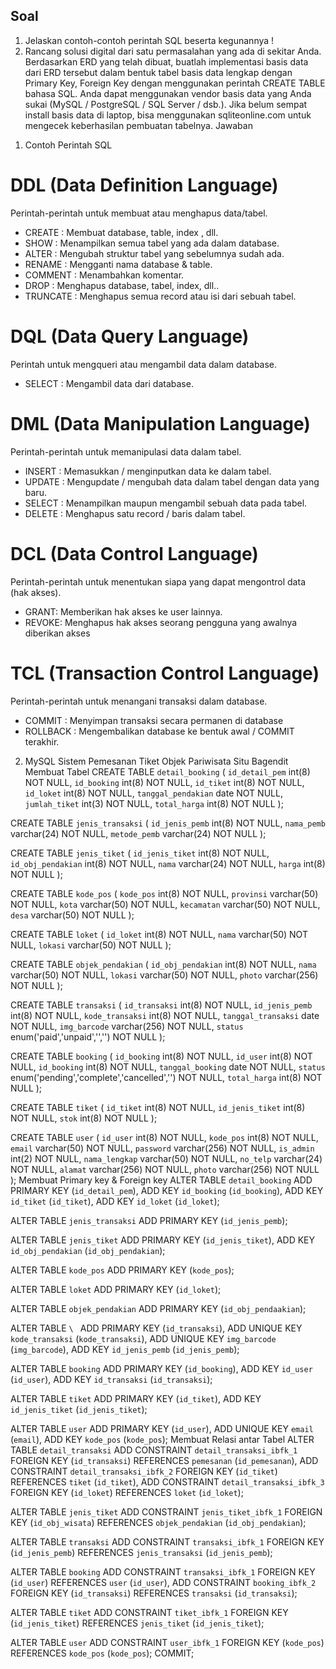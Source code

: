 ## Soal
1. Jelaskan contoh-contoh perintah SQL beserta kegunannya !
2. Rancang solusi digital dari satu permasalahan yang ada di sekitar Anda. Berdasarkan ERD yang telah dibuat, buatlah implementasi basis data dari ERD tersebut dalam bentuk tabel basis data lengkap dengan Primary Key, Foreign Key dengan menggunakan perintah CREATE TABLE bahasa SQL. Anda dapat menggunakan vendor basis data yang Anda sukai (MySQL / PostgreSQL / SQL Server / dsb.). Jika belum sempat install basis data di laptop, bisa menggunakan sqliteonline.com untuk mengecek keberhasilan pembuatan tabelnya.
Jawaban
1) Contoh Perintah SQL
# DDL (Data Definition Language)
Perintah-perintah untuk membuat atau menghapus data/tabel.
- CREATE : Membuat database, table, index , dll.
- SHOW : Menampilkan semua tabel yang ada dalam database.
- ALTER : Mengubah struktur tabel yang sebelumnya sudah ada.
- RENAME : Mengganti nama database & table.
- COMMENT : Menambahkan komentar.
- DROP : Menghapus database, tabel, index, dll..
- TRUNCATE : Menghapus semua record atau isi dari sebuah tabel.
# DQL (Data Query Language)
Perintah untuk mengqueri atau mengambil data dalam database.
- SELECT : Mengambil data dari database.
# DML (Data Manipulation Language)
Perintah-perintah untuk memanipulasi data dalam tabel.
- INSERT : Memasukkan / menginputkan data ke dalam tabel.
- UPDATE : Mengupdate / mengubah data dalam tabel dengan data yang baru.
- SELECT : Menampilkan maupun mengambil sebuah data pada tabel.
- DELETE : Menghapus satu record / baris dalam tabel.
# DCL (Data Control Language)
Perintah-perintah untuk menentukan siapa yang dapat mengontrol data (hak akses).
- GRANT: Memberikan hak akses ke user lainnya.
- REVOKE: Menghapus hak akses seorang pengguna yang awalnya diberikan akses
# TCL (Transaction Control Language)
Perintah-perintah untuk menangani transaksi dalam database.
- COMMIT : Menyimpan transaksi secara permanen di database
- ROLLBACK : Mengembalikan database ke bentuk awal / COMMIT terakhir.
2) MySQL Sistem Pemesanan Tiket Objek Pariwisata Situ Bagendit
Membuat Tabel
CREATE TABLE `detail_booking` (
  `id_detail_pem` int(8) NOT NULL,
  `id_booking` int(8) NOT NULL,
  `id_tiket` int(8) NOT NULL,
  `id_loket` int(8) NOT NULL,
  `tanggal_pendakian` date NOT NULL,
  `jumlah_tiket` int(3) NOT NULL,
  `total_harga` int(8) NOT NULL
);

CREATE TABLE `jenis_transaksi` (
  `id_jenis_pemb` int(8) NOT NULL,
  `nama_pemb` varchar(24) NOT NULL,
  `metode_pemb` varchar(24) NOT NULL
);

CREATE TABLE `jenis_tiket` (
  `id_jenis_tiket` int(8) NOT NULL,
  `id_obj_pendakian` int(8) NOT NULL,
  `nama` varchar(24) NOT NULL,
  `harga` int(8) NOT NULL
);

CREATE TABLE `kode_pos` (
  `kode_pos` int(8) NOT NULL,
  `provinsi` varchar(50) NOT NULL,
  `kota` varchar(50) NOT NULL,
  `kecamatan` varchar(50) NOT NULL,
  `desa` varchar(50) NOT NULL
);

CREATE TABLE `loket` (
  `id_loket` int(8) NOT NULL,
  `nama` varchar(50) NOT NULL,
  `lokasi` varchar(50) NOT NULL
);

CREATE TABLE `objek_pendakian` (
  `id_obj_pendakian` int(8) NOT NULL,
  `nama` varchar(50) NOT NULL,
  `lokasi` varchar(50) NOT NULL,
  `photo` varchar(256) NOT NULL
);

CREATE TABLE `transaksi` (
  `id_transaksi` int(8) NOT NULL,
  `id_jenis_pemb` int(8) NOT NULL,
  `kode_transaksi` int(8) NOT NULL,
  `tanggal_transaksi` date NOT NULL,
  `img_barcode` varchar(256) NOT NULL,
  `status` enum('paid','unpaid','','') NOT NULL
);

CREATE TABLE `booking` (
  `id_booking` int(8) NOT NULL,
  `id_user` int(8) NOT NULL,
  `id_booking` int(8) NOT NULL,
  `tanggal_booking` date NOT NULL,
  `status` enum('pending','complete','cancelled','') NOT NULL,
  `total_harga` int(8) NOT NULL
);

CREATE TABLE `tiket` (
  `id_tiket` int(8) NOT NULL,
  `id_jenis_tiket` int(8) NOT NULL,
  `stok` int(8) NOT NULL
);

CREATE TABLE `user` (
  `id_user` int(8) NOT NULL,
  `kode_pos` int(8) NOT NULL,
  `email` varchar(50) NOT NULL,
  `password` varchar(256) NOT NULL,
  `is_admin` int(2) NOT NULL,
  `nama_lengkap` varchar(50) NOT NULL,
  `no_telp` varchar(24) NOT NULL,
  `alamat` varchar(256) NOT NULL,
  `photo` varchar(256) NOT NULL
);
Membuat Primary key & Foreign key
ALTER TABLE `detail_booking`
  ADD PRIMARY KEY (`id_detail_pem`),
  ADD KEY `id_booking` (`id_booking`),
  ADD KEY `id_tiket` (`id_tiket`),
  ADD KEY `id_loket` (`id_loket`);

ALTER TABLE `jenis_transaksi`
  ADD PRIMARY KEY (`id_jenis_pemb`);

ALTER TABLE `jenis_tiket`
  ADD PRIMARY KEY (`id_jenis_tiket`),
  ADD KEY `id_obj_pendakian` (`id_obj_pendakian`);

ALTER TABLE `kode_pos`
  ADD PRIMARY KEY (`kode_pos`);

ALTER TABLE `loket`
  ADD PRIMARY KEY (`id_loket`);

ALTER TABLE `objek_pendakian`
  ADD PRIMARY KEY (`id_obj_pendaakian`);

ALTER TABLE `\
`
  ADD PRIMARY KEY (`id_transaksi`),
  ADD UNIQUE KEY `kode_transaksi` (`kode_transaksi`),
  ADD UNIQUE KEY `img_barcode` (`img_barcode`),
  ADD KEY `id_jenis_pemb` (`id_jenis_pemb`);

ALTER TABLE `booking`
  ADD PRIMARY KEY (`id_booking`),
  ADD KEY `id_user` (`id_user`),
  ADD KEY `id_transaksi` (`id_transaksi`);

ALTER TABLE `tiket`
  ADD PRIMARY KEY (`id_tiket`),
  ADD KEY `id_jenis_tiket` (`id_jenis_tiket`);

ALTER TABLE `user`
  ADD PRIMARY KEY (`id_user`),
  ADD UNIQUE KEY `email` (`email`),
  ADD KEY `kode_pos` (`kode_pos`);
Membuat Relasi antar Tabel
ALTER TABLE `detail_transaksi`
  ADD CONSTRAINT `detail_transaksi_ibfk_1` FOREIGN KEY (`id_transaksi`) REFERENCES `pemesanan` (`id_pemesanan`),
  ADD CONSTRAINT `detail_transaksi_ibfk_2` FOREIGN KEY (`id_tiket`) REFERENCES `tiket` (`id_tiket`),
  ADD CONSTRAINT `detail_transaksi_ibfk_3` FOREIGN KEY (`id_loket`) REFERENCES `loket` (`id_loket`);

ALTER TABLE `jenis_tiket`
  ADD CONSTRAINT `jenis_tiket_ibfk_1` FOREIGN KEY (`id_obj_wisata`) REFERENCES `objek_pendakian` (`id_obj_pendakian`);

ALTER TABLE `transaksi`
  ADD CONSTRAINT `transaksi_ibfk_1` FOREIGN KEY (`id_jenis_pemb`) REFERENCES `jenis_transaksi` (`id_jenis_pemb`);

ALTER TABLE `booking`
  ADD CONSTRAINT `transaksi_ibfk_1` FOREIGN KEY (`id_user`) REFERENCES `user` (`id_user`),
  ADD CONSTRAINT `booking_ibfk_2` FOREIGN KEY (`id_transaksi`) REFERENCES `transaksi` (`id_transaksi`);

ALTER TABLE `tiket`
  ADD CONSTRAINT `tiket_ibfk_1` FOREIGN KEY (`id_jenis_tiket`) REFERENCES `jenis_tiket` (`id_jenis_tiket`);

ALTER TABLE `user`
  ADD CONSTRAINT `user_ibfk_1` FOREIGN KEY (`kode_pos`) REFERENCES `kode_pos` (`kode_pos`);
COMMIT;

